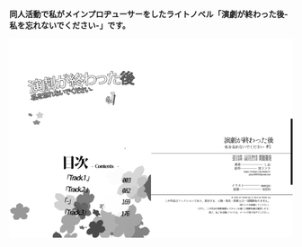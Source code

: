 __同人活動で私がメインプロヂューサーをしたライトノベル「演劇が終わった後-私を忘れないでください-」です。__  
  
<img src="./gennkou1/3.jpg" width="50%"><img src="./gennkou1/320.jpg" width="50%">   

  
